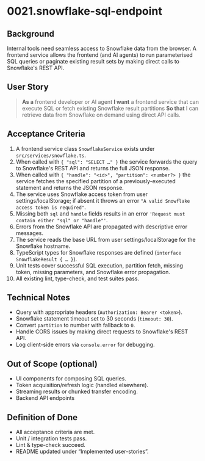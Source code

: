 # 0021.snowflake-sql-endpoint

## Background

Internal tools need seamless access to Snowflake data from the browser. A frontend service allows the frontend (and AI agents) to run parameterised SQL queries or paginate existing result sets by making direct calls to Snowflake's REST API.

## User Story

> **As a** frontend developer or AI agent
> **I want** a frontend service that can execute SQL or fetch existing Snowflake result partitions
> **So that** I can retrieve data from Snowflake on demand using direct API calls.

## Acceptance Criteria

1. A frontend service class `SnowflakeService` exists under `src/services/snowflake.ts`.
2. When called with `{ "sql": "SELECT …" }` the service forwards the query to Snowflake's REST API and returns the full JSON response.
3. When called with `{ "handle": "<id>", "partition": <number?> }` the service fetches the specified partition of a previously-executed statement and returns the JSON response.
4. The service uses Snowflake access token from user settings/localStorage; if absent it throws an error `"A valid Snowflake access token is required"`.
5. Missing both `sql` and `handle` fields results in an error `'Request must contain either "sql" or "handle"'`.
6. Errors from the Snowflake API are propagated with descriptive error messages.
7. The service reads the base URL from user settings/localStorage for the Snowflake hostname.
8. TypeScript types for Snowflake responses are defined (`interface SnowflakeResult { … }`).
9. Unit tests cover successful SQL execution, partition fetch, missing token, missing parameters, and Snowflake error propagation.
10. All existing lint, type-check, and test suites pass.

## Technical Notes

- Query with appropriate headers (`Authorization: Bearer <token>`).
- Snowflake statement timeout set to 30 seconds (`timeout: 30`).
- Convert `partition` to number with fallback to `0`.
- Handle CORS issues by making direct requests to Snowflake's REST API.
- Log client-side errors via `console.error` for debugging.

## Out of Scope (optional)

- UI components for composing SQL queries.
- Token acquisition/refresh logic (handled elsewhere).
- Streaming results or chunked transfer encoding.
- Backend API endpoints

## Definition of Done

- All acceptance criteria are met.
- Unit / integration tests pass.
- Lint & type-check succeed.
- README updated under “Implemented user-stories”.
